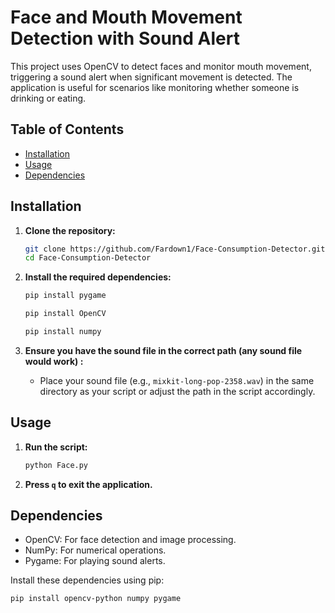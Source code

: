 # Face and Mouth Movement Detection with Sound Alert

This project uses OpenCV to detect faces and monitor mouth movement, triggering a sound alert when significant movement is detected. The application is useful for scenarios like monitoring whether someone is drinking or eating.

## Table of Contents
- [Installation](#installation)
- [Usage](#usage)
- [Dependencies](#dependencies)


## Installation

1. **Clone the repository:**
    ```bash
    git clone https://github.com/Fardown1/Face-Consumption-Detector.git
    cd Face-Consumption-Detector
    ```

2. **Install the required dependencies:**
    ```bash
    pip install pygame

    pip install OpenCV

    pip install numpy
    ```

3. **Ensure you have the sound file in the correct path (any sound file would work) :**
    - Place your sound file (e.g., `mixkit-long-pop-2358.wav`) in the same directory as your script or adjust the path in the script accordingly.

## Usage

1. **Run the script:**
    ```bash
    python Face.py
    ```

2. **Press `q` to exit the application.**

## Dependencies

- OpenCV: For face detection and image processing.
- NumPy: For numerical operations.
- Pygame: For playing sound alerts.

Install these dependencies using pip:

```bash
pip install opencv-python numpy pygame
